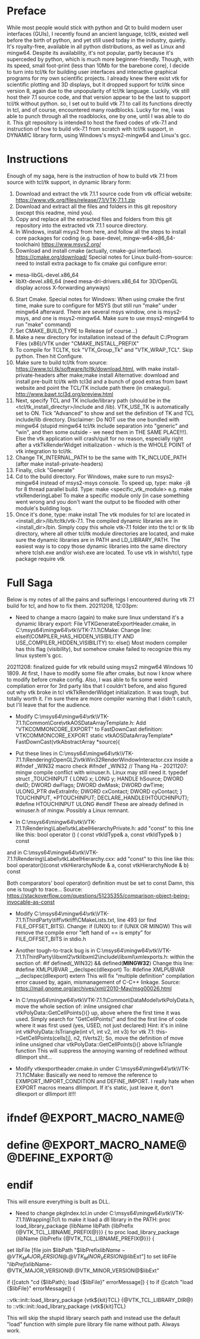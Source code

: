# Preface
While most people would stick with python and Qt to build modern user interfaces (GUIs), I recently found an ancient language, tcl/tk, existed well before the birth of python, and yet still used today in the industry, quietly. It's royalty-free, available in all python distributions, as well as Linux and mingw64. Despite its availability, it's not popular, partly because it's superceded by python, which is much more beginner-friendly. Though, with its speed, small foot-print (less than 10Mb for the barebone core), I decide to turn into tcl/tk for building user interfaces and interactive graphical programs for my own scientific projects. I already knew there exist vtk for scientific plotting and 3D displays, but it dropped support for tcl/tk since version 8, again due to the unpopularity of tcl/tk language. Luckily, vtk still host their 7.1 source code, and that version appear to be the last to support tcl/tk without python. so, I set out to build vtk 7.1 to call its functions directly in tcl, and of course, encountered many roadblocks. Lucky for me, I was able to punch through all the roadblocks, one by one, until I was able to do it. This git repository is intended to host the fixed codes of vtk-7.1 and instruction of how to build vtk-7.1 from scratch with tcl/tk support, in DYNAMIC library form, using Windows's msys2-mingw64 and Linux's gcc.


# Instructions
Enough of my saga, here is the instruction of how to build vtk 7.1 from source with tcl/tk support, in dynamic library form:
1. Download and extract the vtk 7.1.1 source code from vtk official website:
https://www.vtk.org/files/release/7.1/VTK-7.1.1.zip
2. Download and extract all the files and folders in this git repository (except this readme, mind you).
3. Copy and replace all the extracted files and folders from this git repository into the extracted vtk 7.1.1 source directory.
4. In Windows, install msys2 from here, and follow all the steps to install core packages for coding (e.g. base-devel, mingw-w64-x86_64-toolchain)
https://www.msys2.org/
5. Download and install cmake (actually, cmake-gui interface).
https://cmake.org/download/
Special notes for Linux build-from-source: need to install extra package to fix cmake gui configure error:
- mesa-libGL-devel.x86_64
- libXt-devel.x86_64
(need mesa-dri-drivers.x86_64 for 3D/OpenGL display across X-forwarding anyways)
6. Start Cmake.
Special notes for Windows: When using cmake the first time, make sure to configure for MSYS (but still run "make" under mingw64 afterward. There are several msys window, one is msys2-msys, and one is msys2-mingw64. Make sure to use msys2-mingw64 to run "make" command)
7. Set CMAKE_BUILD_TYPE to Release (of course...)
8. Make a new directory for installation instead of the default C:/Program Files (x86)/VTK under "CMAKE_INSTALL_PREFIX"
9. To compile for TCLTK, tick "VTK_Group_Tk" and "VTK_WRAP_TCL". Skip python. Then hit Configure.
10. Make sure to build tcl/tk from source: https://www.tcl.tk/software/tcltk/download.html, with
make install-private-headers
after make;make install
Alternative: download and install pre-built tcl/tk with tcl3d and a bunch of good extras from bawt website and point the TCL/TK include path there (in cmakegui).
http://www.bawt.tcl3d.org/preview.html
11. Next, specify TCL and TK include/library path (should be in the <tcl/tk_install_directyr>/include and /lib). VTK_USE_TK is automatically set to ON. Tick "Advanced" to show and set the definition of TK and TCL include/lib directory.
Disclaimer: Do NOT use the one bundled with mingw64 (stupid mingw64 tcl/tk include separation into "generic" and "win", and then some outside - we need them in THE SAME PLACE!!!). Else the vtk application will crash/quit for no reason, especially right after a vtkTkRenderWidget initialization - which is the WHOLE POINT of vtk integration to tcl/tk.
12. Change TK_INTERNAL_PATH to be the same with TK_INCLUDE_PATH (after make install-private-headers)
13. Finally, click "Generate"
14. Cd to the build directory. For Windows, make sure to run msys2-mingw64 instead of msys2-msys console.
To speed up, type:
make -j8
for 8 thread parallel build.
Type:
make <specific_vtk_module>
e.g.
make vtkRenderingLabel
To make a specific module only (in case something went wrong and you don't want the output to be flooded with other module's building logs.
15. Once it's done, type:
make install
The vtk modules for tcl are located in <install_dir>/lib/tcltk/vtk-7.1. The compiled dynamic libraries are in <install_dir>/bin. Simply copy this whole vtk-7.1 folder into the tcl or tk lib directory, where all other tcl/tk module directories are located, and make sure the dynamic libraries are in PATH and LD_LIBRARY_PATH. The easiest way is to copy those dynamic libraries into the same directory where tclsh.exe and/or wish.exe are located.
To use vtk in wish/tcl, type
package require vtk


# Full Saga
Below is my notes of all the pains and sufferings I encountered during vtk 7.1 build for tcl, and how to fix them.
20211208, 12:03pm:
- Need to change a macro (again) to make sure linux understand it's a dynamic library export:
File VTKGenerateExportHeader.cmake, in C:\msys64\mingw64\vtk\VTK-7.1.1\CMake:
Change line:
elseif(COMPILER_HAS_HIDDEN_VISIBILITY AND USE_COMPILER_HIDDEN_VISIBILITY)
to:
else()
Most modern compiler has this flag (visibility), but somehow cmake failed to recognize this my linux system's gcc.


20211208: finalized guide for vtk rebuild using msys2 mingw64 Windows 10 1809. At first, I have to modify some file after cmake, but now I know where to modify before cmake config.
Also, I was able to fix some weird compilation error for 3rd party libs that I couldn't before, and also figured out why vtk broke in tcl vtkTkRenderWidget initialization.
It was tough, but totally worth it. I'm sure there are more compiler warning that I didn't catch, but I'll leave that for the audience.

- Modify C:\msys64\mingw64\vtk\VTK-7.1.1\Common\Core\vtkAOSDataArrayTemplate.h:
Add "VTKCOMMONCORE_EXPORT" to FastDownCast definition:
VTKCOMMONCORE_EXPORT static vtkAOSDataArrayTemplate<ValueType>*
  FastDownCast(vtkAbstractArray *source){


- Put these lines in C:\msys64\mingw64\vtk\VTK-7.1.1\Rendering\OpenGL2\vtkWin32RenderWindowInteractor.cxx inside a #ifndef _WIN32 macro check
#ifndef _WIN32 // Thang Ha - 20211207: mingw compile conflict with winuser.h. Linux may still need it.
typedef struct _TOUCHINPUT {
  LONG      x;
  LONG      y;
  HANDLE    hSource;
  DWORD     dwID;
  DWORD     dwFlags;
  DWORD     dwMask;
  DWORD     dwTime;
  ULONG_PTR dwExtraInfo;
  DWORD     cxContact;
  DWORD     cyContact;
} TOUCHINPUT, *PTOUCHINPUT;
DECLARE_HANDLE(HTOUCHINPUT);
#define HTOUCHINPUT ULONG
#endif
These are already defined in winuser.h of mingw. Possibly a Linux remnant.


- In C:\msys64\mingw64\vtk\VTK-7.1.1\Rendering\Label\vtkLabelHierarchyPrivate.h: add "const" to this line like this:
bool operator () ( const vtkIdType& a, const vtkIdType& b ) const

and in C:\msys64\mingw64\vtk\VTK-7.1.1\Rendering\Label\vtkLabelHierarchy.cxx: add "const" to this line like this:
    bool operator()(const vtkHierarchyNode & a,
                    const vtkHierarchyNode & b) const
					
Both comparators' bool operator() definition must be set to const
Damn, this one is tough to trace...
Source: https://stackoverflow.com/questions/51235355/comparison-object-being-invocable-as-const


- Modify C:\msys64\mingw64\vtk\VTK-7.1.1\ThirdParty\tiff\vtktiff\CMakeLists.txt, line 493 (or find FILE_OFFSET_BITS). Change:
if (UNIX)
to:
if (UNIX OR MINGW)
This will remove the compile error "left hand of == is empty" for FILE_OFFSET_BITS in stdio.h


- Another tough-to-track bug is in C:\msys64\mingw64\vtk\VTK-7.1.1\ThirdParty\libxml2\vtklibxml2\include\libxml\xmlexports.h:
within the section of:
#if defined(_WIN32) && defined(__MINGW32__)
Change this line:
    #define XMLPUBVAR __declspec(dllexport)
To:
    #define XMLPUBVAR __declspec(dllexport) extern
This will fix "multiple definition" compilation error caused by, again, mismanagement of C-C++ linkage.
Source: https://mail.gnome.org/archives/xml/2010-May/msg00026.html


- In C:\msys64\mingw64\vtk\VTK-7.1.1\Common\DataModel\vtkPolyData.h, move the whole section of:
inline unsigned char vtkPolyData::GetCellPoints(){}
up, above where the first time it was used.
Simply search for "GetCellPoints(" and find the first line of code where it was first used (yes, USED, not just declared)
Hint: it's in inline int vtkPolyData::IsTriangle(int v1, int v2, int v3) for vtk 7.1:
this->GetCellPoints(cells[j], n2, tVerts2);
So, move the definition of move inline unsigned char vtkPolyData::GetCellPoints(){} above IsTriangle function
This will suppress the annoying warning of redefined without dllimport shit...


- Modify vtkexportheader.cmake.in under C:\msys64\mingw64\vtk\VTK-7.1.1\CMake:
Basically we need to remove the reference to EXMPORT_IMPORT_CONDITION and DEFINE_IMPORT. I really hate when EXPORT macros means dllimport. If it's static, just leave it, don't dllexport or dllimport it!!!
#  ifndef @EXPORT_MACRO_NAME@
#      define @EXPORT_MACRO_NAME@ @DEFINE_EXPORT@
#  endif
This will ensure everything is built as DLL.


- Need to change pkgIndex.tcl.in under C:\msys64\mingw64\vtk\VTK-7.1.1\Wrapping\Tcl\ to make it load a dll library in the PATH:
proc load_library_package {libName libPath {libPrefix {@VTK_TCL_LIBNAME_PREFIX@}}} {
to
proc load_library_package {libName {libPrefix {@VTK_TCL_LIBNAME_PREFIX@}}} {

set libFile [file join $libPath "$libPrefix$libName-@VTK_MAJOR_VERSION@.@VTK_MINOR_VERSION@$libExt"]
to
set libFile "$libPrefix$libName-@VTK_MAJOR_VERSION@.@VTK_MINOR_VERSION@$libExt"

if {[catch "cd {$libPath}; load {$libFile}" errorMessage]} {
to
if {[catch "load {$libFile}" errorMessage]} {

::vtk::init::load_library_package {vtk${kit}TCL} {@VTK_TCL_LIBRARY_DIR@}
to
::vtk::init::load_library_package {vtk${kit}TCL}

This will skip the stupid library search path and instead use the default "load" function with simple pure library file name without path. Always work.


